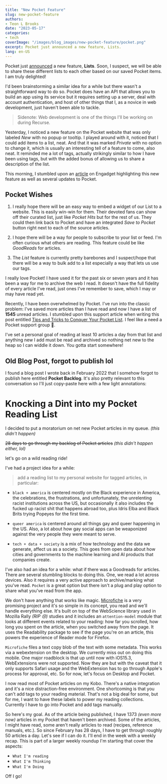 ```yaml
---
title: "New Pocket Feature"
slug: new-pocket-feature
authors:
- Teon L Brooks
date: "2023-05-17"
categories:
- tech
coverImage: "/images/blog_images/new-pocket-feature/pocket.png"
excerpt: Pocket just announced a new feature, Lists.
lang: en-US
---
```


Pocket just [announced](https://blog.getpocket.com/2023/05/pockets-new-features-make-it-even-easier-to-discover-and-organize-content/) a new feature, **Lists**. Soon, I suspect, we will be able to share these different lists to each other based on our saved Pocket items. I am truly delighted!

I'd been brainstorming a similar idea for a while but there wasn't a straightforward way to do so. Pocket does have an API that allows you to build an app using its service but it requires setting up a server, deal with account authentication, and host of other things that I, as a novice in web development, just haven't been able to tackle.
> Sidenote: Web development is one of the things I'll be working on during Recurse.

Yesterday, I noticed a new feature on the Pocket website that was only labeled *New* with no popup or tooltip. I played around with it, noticed that I could add items to a list, neat. And that it was marked *Private* with no option to change it, which is usually an interesting tell of a feature to come, also neat. It reminded me a lot of tags, actually strikingly similar to how I have been using tags, but with the added bonus of allowing us to share a description of the list.

This morning, I stumbled upon an [article](https://www.engadget.com/pocket-users-can-now-create-multiple-collections-of-articles-videos-and-websites-160043227.html?src=rss) on Engadget highlighting this new feature as well as several updates to Pocket.

## Pocket Wishes

1. I really hope there will be an easy way to embed a widget of our List to a website. This is easily win-win for them. Their devoted fans can show off their curated list, just like *Pocket Hits* but for the rest of us. They could then link back to Pocket and have an integrated *Save to Pocket* button right next to each of the source articles.

2. I hope there will be a way for people to subscribe to your list or feed. I'm often curious what others are reading. This feature could be like *GoodReads* for articles.

3. The *List* feature is currently pretty barebones and I suspect/hope that there will be a way to bulk add to a list especially a way that lets us use our tags.

I really love Pocket! I have used it for the past six or seven years and it has been a way for me to archive the web I read. It doesn't have the full fidelity of every article I've read, just ones I've remember to save, which I may or may have read yet.

Recently, I have been overwhelmed by Pocket. I've run into the classic problem: I've saved more articles than I have read and now I have a list of **1545** unread articles. I stumbled upon this support article when writing this post entitled [Tips and Tricks to Conquer Your Pocket List](https://help.getpocket.com/article/1137-tips-and-tricks-to-conquer-your-pocket-list). I feel like a need a Pocket support group 🥲.

I've set a personal goal of reading at least 10 articles a day from that list and anything new I add must be read and archived so nothing net new to the heap so I can widdle it down. You gotta start somewhere!

## Old Blog Post, forgot to publish lol

I found a blog post I wrote back in February 2022 that I somehow forgot to publish here entitled __Pocket Backlog__. It's also pretty relevant to this conversation so I'll just copy-paste here with a few light annotations:

# Knocking a Dint into my Pocket Reading List

I decided to put a moratorium on net new Pocket articles in my queue. *(this didn't happen)*

~~28 days to go through my backlog of Pocket articles~~ *(this didn't happen either, lol)*

let's go on a wild reading ride!

I've had a project idea for a while:

> add a reading list to my personal website for tagged articles, in particular:

- `black + america` is centered mostly on the Black experience in America, the celebrations, the frustrations, and unfortunately, the unrelenting racist institutions across the US, but occasionally it also includes the fucked up racist shit that happens abroad too, plus Idris Elba and Black Brits trying Popeyes for the first time.

- `queer america` is centered around all things gay and queer happening in the US. Also, a lot about how gay social apps can be weaponized against the very people they were meant to serve.
- `tech + data + society` is a mix of how technology and the data we generate, affect us as a society. This goes from open data about how cities and governments to the machine learning and AI products that companies create.

I've also had an idea for a while: what if there was a Goodreads for articles. There are several stumbling blocks to doing this. One, we read a lot across devices. Also it requires a very active approach to archive/marking what you've read. `Pocket` is a great option but there isn't a plug and play option to share what you've read from the app.

We don't have anything that works like magic. [Microfiche](https://github.com/hamilton/microfiche) is a very promising project and it's so simple in its concept, you read and we'll handle everything else. It's built on top of the WebScience library used in Mozilla Rally *(RIP 😢)* studies and it includes an `attention-model` module that looks at different events related to your reading: how far you scrolled, how long you spent on the article, when you switched away from the page. It uses the Readability package to see if the page you're on an article, this powers the experience of Reader mode for Firefox.

`Microfiche` files a text copy blob of the text with some metadata. This works via a webextension on the desktop. We currently miss out on doing this mobile. One major roadblock is that up until now with iOS15.3, WebExtensions were not supported. Now they are but with the caveat that it only supports Safari usage and the WebExtension has to go through Apple's process for approval, etc. So for now, let's focus on Desktop and Pocket.

I now read most of Pocket articles on my Kobo. There's a native integration and it's a nice distraction-free environment. One shortcoming is that you can't add tags to your reading material. That's not a big deal for some, but for me, I want to have these labels to power my reading collections. Currently I have to go into Pocket and add tags manually.

So here's my goal. As of the article being published, I have 1373 *(even more now)* articles in my Pocket that haven't been archived. Some of the articles, I might have read, some aren't really articles to read (recipes, reference manuals, etc.). So since February has 28 days, I have to get through roughly 50 articles a day. Let's see if I can do it. I'll end in the week with a weekly recap. This is part of a larger weekly roundup I'm starting that cover the aspects: 
- `What I'm reading`
- `What I'm Thinking`
- `What I'm Doing`

Off I go!
